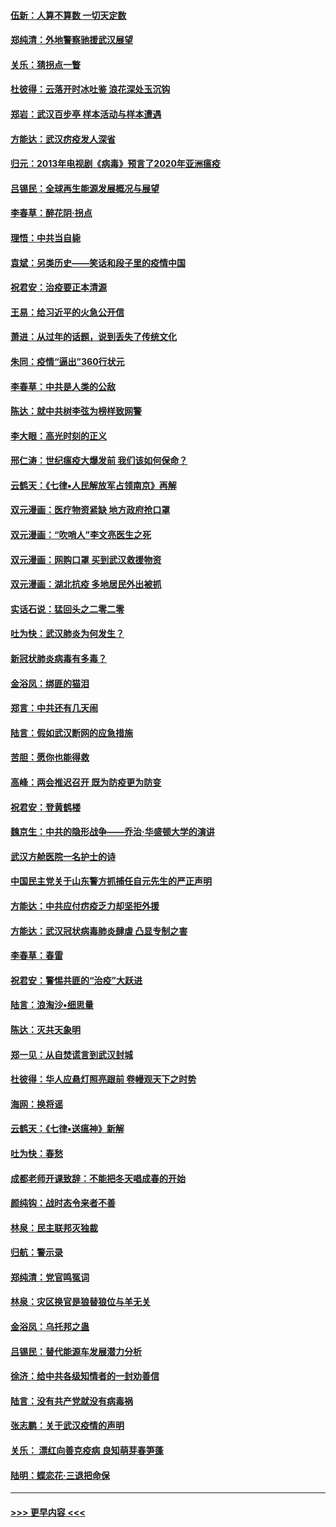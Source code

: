#### [伍新：人算不算数 一切天定数](../pages/nsc993/n11893372.md?t=02260902) 
#### [郑纯清：外地警察驰援武汉展望](../pages/nsc993/n11893115.md?t=02260902) 
#### [关乐：猜拐点一瞥](../pages/nsc993/n11893020.md?t=02260902) 
#### [杜彼得：云落开时冰吐鉴 浪花深处玉沉钩](../pages/nsc993/n11892107.md?t=02260902) 
#### [郑岩：武汉百步亭 样本活动与样本遭遇](../pages/nsc993/n11892310.md?t=02260902) 
#### [方能达：武汉疠疫发人深省](../pages/nsc993/n11891376.md?t=02260902) 
#### [归元：2013年电视剧《病毒》预言了2020年亚洲瘟疫](../pages/nsc993/n11891126.md?t=02260902) 
#### [吕锡民：全球再生能源发展概况与展望](../pages/nsc993/n11890613.md?t=02260902) 
#### [李春草：醉花阴·拐点](../pages/nsc993/n11890567.md?t=02260902) 
#### [理悟：中共当自毙](../pages/nsc993/n11890559.md?t=02260902) 
#### [袁斌：另类历史——笑话和段子里的疫情中国](../pages/nsc993/n11889243.md?t=02260902) 
#### [祝君安：治疫要正本清源](../pages/nsc993/n11889085.md?t=02260902) 
#### [王易：给习近平的火急公开信](../pages/nsc993/n11888225.md?t=02260902) 
#### [萧进：从过年的话题，说到丢失了传统文化](../pages/nsc993/n11887732.md?t=02260902) 
#### [朱同：疫情“逼出”360行状元](../pages/nsc993/n11887678.md?t=02260902) 
#### [李春草：中共是人类的公敌](../pages/nsc993/n11887656.md?t=02260902) 
#### [陈达：就中共树李弦为榜样致网警](../pages/nsc993/n11887625.md?t=02260902) 
#### [李大眼：高光时刻的正义](../pages/nsc993/n11887585.md?t=02260902) 
#### [邢仁涛：世纪瘟疫大爆发前 我们该如何保命？](../pages/nsc993/n11887535.md?t=02260902) 
#### [云鹤天：《七律▪人民解放军占领南京》再解](../pages/nsc993/n11887524.md?t=02260902) 
#### [双元漫画：医疗物资紧缺 地方政府抢口罩](../pages/nsc993/n11884744.md?t=02260902) 
#### [双元漫画：“吹哨人”李文亮医生之死](../pages/nsc993/n11884705.md?t=02260902) 
#### [双元漫画：网购口罩 买到武汉救援物资](../pages/nsc993/n11884670.md?t=02260902) 
#### [双元漫画：湖北抗疫 多地居民外出被抓](../pages/nsc993/n11884643.md?t=02260902) 
#### [实话石说：猛回头之二零二零](../pages/nsc993/n11883968.md?t=02260902) 
#### [吐为快：武汉肺炎为何发生？](../pages/nsc993/n11882180.md?t=02260902) 
#### [新冠状肺炎病毒有多毒？](../pages/nsc993/n11881790.md?t=02260902) 
#### [金浴凤：绑匪的猫泪](../pages/nsc993/n11880664.md?t=02260902) 
#### [郑言：中共还有几天闹](../pages/nsc993/n11880645.md?t=02260902) 
#### [陆言：假如武汉断网的应急措施](../pages/nsc993/n11880619.md?t=02260902) 
#### [苦胆：愿你也能得救](../pages/nsc993/n11880601.md?t=02260902) 
#### [高峰：两会推迟召开  既为防疫更为防变](../pages/nsc993/n11879977.md?t=02260902) 
#### [祝君安：登黄鹤楼](../pages/nsc993/n11880583.md?t=02260902) 
#### [魏京生：中共的隐形战争——乔治‧华盛顿大学的演讲](../pages/nsc993/n11879765.md?t=02260902) 
#### [武汉方舱医院一名护士的诗](../pages/nsc993/n11878480.md?t=02260902) 
#### [中国民主党关于山东警方抓捕任自元先生的严正声明](../pages/nsc993/n11877506.md?t=02260902) 
#### [方能达：中共应付疠疫乏力却坚拒外援](../pages/nsc993/n11877497.md?t=02260902) 
#### [方能达：武汉冠状病毒肺炎肆虐 凸显专制之害](../pages/nsc993/n11877475.md?t=02260902) 
#### [李春草：春雷](../pages/nsc993/n11876287.md?t=02260902) 
#### [祝君安：警惕共匪的“治疫”大跃进](../pages/nsc993/n11876084.md?t=02260902) 
#### [陆言：浪淘沙•细思量](../pages/nsc993/n11876071.md?t=02260902) 
#### [陈达：灭共天象明](../pages/nsc993/n11876063.md?t=02260902) 
#### [郑一见：从自焚谎言到武汉封城](../pages/nsc993/n11875621.md?t=02260902) 
#### [杜彼得：华人应悬灯照亮跟前 卷幔观天下之时势](../pages/nsc993/n11874822.md?t=02260902) 
#### [海网：换将谣](../pages/nsc993/n11873712.md?t=02260902) 
#### [云鹤天：《七律▪送瘟神》新解](../pages/nsc993/n11873598.md?t=02260902) 
#### [吐为快：春愁](../pages/nsc993/n11872801.md?t=02260902) 
#### [成都老师开课致辞：不能把冬天唱成春的开始](../pages/nsc993/n11872653.md?t=02260902) 
#### [颜纯钩：战时态令来者不善](../pages/nsc993/n11872011.md?t=02260902) 
#### [林泉：民主联邦灭独裁](../pages/nsc993/n11870998.md?t=02260902) 
#### [归航：警示录](../pages/nsc993/n11870963.md?t=02260902) 
#### [郑纯清：党官鸣冤词](../pages/nsc993/n11870938.md?t=02260902) 
#### [林泉：灾区换官是狼替狼位与羊无关](../pages/nsc993/n11870896.md?t=02260902) 
#### [金浴凤：乌托邦之蛊](../pages/nsc993/n11870879.md?t=02260902) 
#### [吕锡民：替代能源车发展潜力分析](../pages/nsc993/n11870656.md?t=02260902) 
#### [徐济：给中共各级知情者的一封劝善信](../pages/nsc993/n11868561.md?t=02260902) 
#### [陆言：没有共产党就没有病毒祸](../pages/nsc993/n11868232.md?t=02260902) 
#### [张志鹏：关于武汉疫情的声明](../pages/nsc993/n11867182.md?t=02260902) 
#### [关乐： 漂红向善克疫病 良知萌芽春笋蓬](../pages/nsc993/n11865710.md?t=02260902) 
#### [陆明：蝶恋花‧三退把命保](../pages/nsc993/n11865673.md?t=02260902) 

----
#### [ >>> 更早内容 <<< ](../indexes/nsc993-earlier.md)

